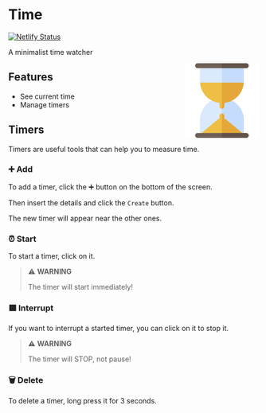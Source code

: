 # Time

[![Netlify Status](https://api.netlify.com/api/v1/badges/ade5229b-56e6-4cdc-a7d4-ac7e1d983cb0/deploy-status)](https://app.netlify.com/sites/cranky-pike-860cda/deploys)

A minimalist time watcher

<img align="right" src="https://github.com/M3601/time/raw/master/clock.png" height="150px">

## **Features**
- See current time
- Manage timers

## **Timers**

Timers are useful tools that can help you to measure time.

### ➕ Add

To add a timer, click the ➕ button on the bottom of the screen.

Then insert the details and click the `Create` button.

The new timer will appear near the other ones.

### ⏰ Start

To start a timer, click on it.

> ⚠️ **WARNING**
>
> The timer will start immediately!

### 🟥 Interrupt

If you want to interrupt a started timer, you can click on it to stop it.

> ⚠️ **WARNING**
>
> The timer will STOP, not pause!

### 🗑️ Delete

To delete a timer, long press it for 3 seconds.

